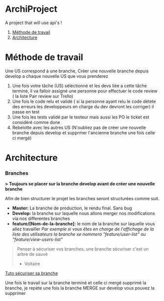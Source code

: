 # ArchiProject

A project that will use api's !

1. [Méthode de travail](#methodedetravail)
2. [Architecture](#architecture) 



# Méthode de travail

Une US correspond à une branche, Créer une nouvelle branche depuis develop a chaque nouvelle US que vous prenderez

1. Une fois votre tâche (US) séléctionné et les devs liée a cette tâche terminé, il va falloir assigné une personne pour effectuer le code review ( la liste Pair review sur Trello)
2. Une fois le code relu et validé ( si la personne ayant relu le code détete des erreurs les developpeurs en charge du dev devront les corriger) il passe en test
3. Une fois les tests validé par le testeur mais aussi les PO le ticket est considéré comme done 
4. Rebelotte avec les autres US (N'oubliez pas de créer une nouvelle branche depuis develop et supprmer l'ancienne branche une fois celle ci mergé)


# Architecture

### Branches

**> Toujours se placer sur la branche develop avant de créer une nouvelle branche**


Afin de bien structurer le projet les branches seront structurées comme suit.

* **Master:** La branche de production, le rendu final. Sans bug
* **Develop:** la branche sur laquelle nous allons merger nos modifications via nos differentes branches
* **feature/[Nom-de-la-branche]:** le nom de la branche sur laquelle vous allez travailler 
*Par exemple si vous êtes en charge de l'affichage de la liste des utilisateurs la branche se nommera "feature/user-list" ou "feature/view-users-list"*

> Penser à sécuriser vos branches, une branche sécuriser c'est un arbre de sauvé 
>- Voltaire

[Tuto sécuriser sa branche](Tuto_branche.md)

Une fois le travail sur la branche terminé et celle ci mergé supprimé la branche, je repète une fois la branche MERGE sur develop vous pouvez la supprimer